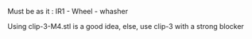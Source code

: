 Must be as it :
IR1 - Wheel - whasher

Using clip-3-M4.stl is a good idea, else, use clip-3 with a strong blocker

